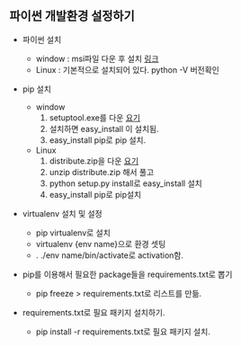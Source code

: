 ## 파이썬 개발환경 설정하기

- 파이썬 설치
  - window : msi파일 다운 후 설치 [링크]([https://www.python.org/ftp/python/2.7.10/python-2.7.10.msi)
  - Linux : 기본적으로 설치되어 있다. python -V 버전확인


- pip 설치
  - window
    1. setuptool.exe를 다운 [요기](https://pypi.python.org/pypi/setuptools)
    2. 설치하면 easy_install 이 설치됨.
    3. easy_install pip로 pip 설치.
  - Linux
    1. distribute.zip을 다운 [요기](https://pypi.python.org/pypi/distribute)
    2. unzip distribute.zip 해서 풀고
    3. python setup.py install로 easy_install 설치
    4. easy_install pip로 pip설치


- virtualenv 설치 및 설정
  - pip virtualenv로 설치
  - virtualenv {env name}으로 환경 셋팅
  - . ./env name/bin/activate로 activation함.


- pip를 이용해서 필요한 package들을 requirements.txt로 뽑기
  - pip freeze > requirements.txt로 리스트를 만듦.


- requirements.txt로 필요 패키지 설치하기.
  - pip install -r requirements.txt로 필요 패키지 설치.
